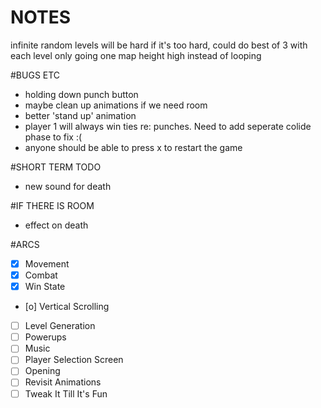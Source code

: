 NOTES
=====

infinite random levels will be hard
if it's too hard,
could do best of 3 with each level only going one map height high
instead of looping

#BUGS ETC
- holding down punch button
- maybe clean up animations if we need room
- better 'stand up' animation
- player 1 will always win ties re: punches. Need to add seperate colide phase to fix :(
- anyone should be able to press x to restart the game

#SHORT TERM TODO 
- new sound for death

#IF THERE IS ROOM
- effect on death

#ARCS
- [x] Movement
- [x] Combat
- [x] Win State
- [o] Vertical Scrolling
- [ ] Level Generation
- [ ] Powerups
- [ ] Music
- [ ] Player Selection Screen
- [ ] Opening
- [ ] Revisit Animations
- [ ] Tweak It Till It's Fun
